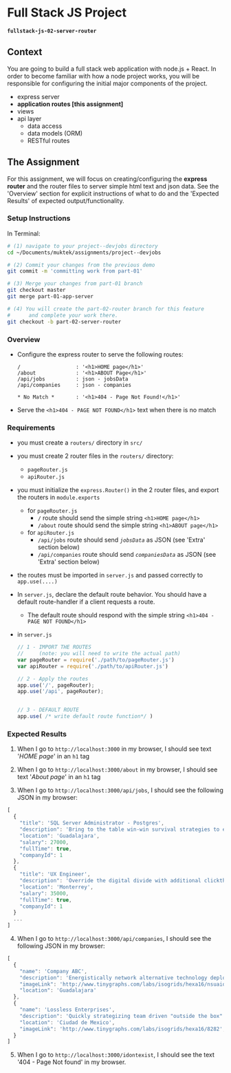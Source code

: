 # Full Stack JS Project
**`fullstack-js-02-server-router`**


## Context
You are going to build a full stack web application with node.js + React. In order to become familiar with how a node project works, you will be responsible for configuring the  initial major components of the project.  

- express server
- **application routes [this assignment]**
- views
- api layer
  - data access
  - data models (ORM)
  - RESTful routes

## The Assignment
For this assignment, we will focus on creating/configuring the **express router** and the router files to server simple html text and json data. See the 'Overview' section for explicit instructions of what to do and the 'Expected Results' of expected output/functionality.

### Setup Instructions

In Terminal:

```sh
# (1) navigate to your project--devjobs directory
cd ~/Documents/muktek/assignments/project--devjobs

# (2) Commit your changes from the previous demo
git commit -m 'committing work from part-01'

# (3) Merge your changes from part-01 branch
git checkout master
git merge part-01-app-server

# (4) You will create the part-02-router branch for this feature
#      and complete your work there.      
git checkout -b part-02-server-router

```

### Overview

- Configure the express router to serve the following routes:
  ```
  /                  : '<h1>HOME page</h1>'
  /about             : '<h1>ABOUT Page</h1>'
  /api/jobs          : json - jobsData
  /api/companies     : json - companies

  * No Match *       : '<h1>404 - Page Not Found!</h1>'
  ```

- Serve the `<h1>404 - PAGE NOT FOUND</h1>` text when there is no match

### Requirements

- you must create a `routers/` directory in `src/`

- you must create 2 router files in the `routers/` directory:
  - `pageRouter.js`
  - `apiRouter.js`

- you must initialize the `express.Router()` in the 2 router files, and export the routers in `module.exports`
  - for `pageRouter.js`
    - `/` route should send the simple string `<h1>HOME page</h1>`
    - `/about` route should send the simple string `<h1>ABOUT page</h1>`
  - for `apiRouter.js`
    - `/api/jobs` route should send _`jobsData`_ as JSON (see 'Extra' section below)
    - `/api/companies` route should send _`companiesData`_ as JSON (see 'Extra' section below)

- the routes must be imported in `server.js` and passed correctly to `app.use(....)`

- In `server.js`, declare the default route behavior. You should have a default route-handler if a client requests a route.
  - The default route should respond with the simple string `<h1>404 - PAGE NOT FOUND</h1>`

- in `server.js`
  ```js
  // 1 - IMPORT THE ROUTES
  //     (note: you will need to write the actual path)
  var pageRouter = require('./path/to/pageRouter.js')
  var apiRouter = require('./path/to/apiRouter.js')

  // 2 - Apply the routes
  app.use('/', pageRouter);
  app.use('/api', pageRouter);


  // 3 - DEFAULT ROUTE
  app.use( /* write default route function*/ )
  ```


### Expected Results

1. When I go to `http://localhost:3000` in my browser, I should see text '_HOME page_' in an `h1` tag

2. When I go to `http://localhost:3000/about` in my browser, I should see text '_About page_' in an `h1` tag  

3. When I go to `http://localhost:3000/api/jobs`, I should see the following JSON in my browser:
  ```js
  [
    {
      "title": 'SQL Server Administrator - Postgres',
      "description": 'Bring to the table win-win survival strategies to ensure proactive domination. User generated "content" in real-time will have multiple touchpoints for offshoring.',
      "location": 'Guadalajara',
      "salary": 27000,
      "fullTime": true,
      "companyId": 1
    },
    {
      "title": 'UX Engineer',
      "description": 'Override the digital divide with additional clickthroughs from DevOps. Leverage agile frameworks to provide a robust synopsis for high level overviews.',
      "location": 'Monterrey',
      "salary": 35000,
      "fullTime": true,
      "companyId": 1
    }
    ...
  ]
  ```

4. When I go to `http://localhost:3000/api/companies`, I should see the following JSON in my browser:
  ```js
  [
    {
      "name": 'Company ABC',
      "description": 'Energistically network alternative technology deploying impactful partnerships.',
      "imageLink": 'http://www.tinygraphs.com/labs/isogrids/hexa16/nsuaio',
      "location": 'Guadalajara'
    },
    {
      "name": 'Lossless Enterprises',
      "description": 'Quickly strategizing team driven "outside the box" thinking.',
      "location": 'Ciudad de Mexico',
      "imageLink": 'http://www.tinygraphs.com/labs/isogrids/hexa16/8282',
    }
  ]
  ```

5. When I go to `http://localhost:3000/idontexist`, I should see the text '404 - Page Not found' in my browser.
